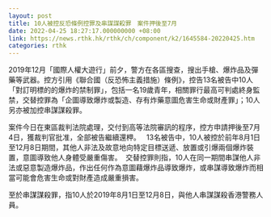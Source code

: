 ```yaml
---
layout: post
title: 10人被控反恐條例控罪及串謀謀殺罪　案件押後至7月
date: 2022-04-25 18:27:17.000000000 +08:00
link: https://news.rthk.hk/rthk/ch/component/k2/1645584-20220425.htm
categories: rthk
---
```


2019年12月「國際人權大遊行」前夕，警方在各區搜查，搜出手槍、爆炸品及彈藥等武器。控方引用《聯合國（反恐怖主義措施）條例》，控告13名被告中10人「對訂明標的的爆炸的禁制罪」，包括一名19歲青年，相關罪行最高可判處終身監禁，交替控罪為「企圖導致爆炸或製造、存有炸藥意圖危害生命或財產罪」；10人另亦被加控串謀謀殺罪。

案件今日在東區裁判法院處理，交付到高等法院審訊的程序，控方申請押後至7月4日，獲裁判官批准，全部被告繼續還柙。
 
13名被告中，10人被控於前年8月1日至12月8日期間，其他人非法及故意地向特定目標送遞、放置或引爆兩個爆炸裝置，意圖導致他人身體受嚴重傷害。  交替控罪則指，10人在同一期間串謀他人非法或惡意製造爆炸品，作出任何作為意圖藉爆炸品導致爆炸，或串謀導致爆炸而相當可能會危害生命或對財產造成嚴重損害。

至於串謀謀殺罪，指10人於2019年8月1日至12月8日，與他人串謀謀殺香港警務人員。
